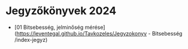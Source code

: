 # Jegyzőkönyvek 2024 
- [01 Bitsebesség, jelminőség mérése](https://leventegal.github.io/Tavkozeles/Jegyzokonyv - Bitsebesség /index-jegyz)

